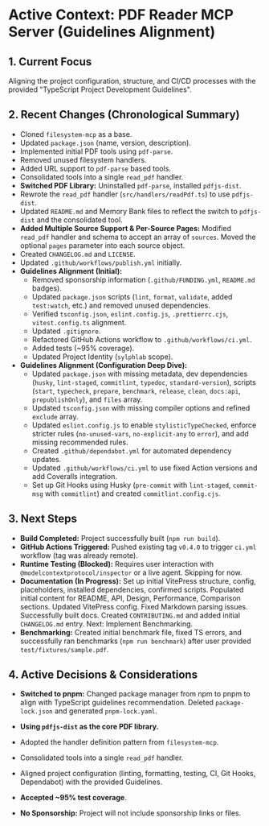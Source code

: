 <!-- Version: 1.13 | Last Updated: 2025-04-06 | Updated By: Sylph -->

# Active Context: PDF Reader MCP Server (Guidelines Alignment)

## 1. Current Focus

Aligning the project configuration, structure, and CI/CD processes with the provided "TypeScript Project Development Guidelines".

## 2. Recent Changes (Chronological Summary)

- Cloned `filesystem-mcp` as a base.
- Updated `package.json` (name, version, description).
- Implemented initial PDF tools using `pdf-parse`.
- Removed unused filesystem handlers.
- Added URL support to `pdf-parse` based tools.
- Consolidated tools into a single `read_pdf` handler.
- **Switched PDF Library:** Uninstalled `pdf-parse`, installed `pdfjs-dist`.
- Rewrote the `read_pdf` handler (`src/handlers/readPdf.ts`) to use `pdfjs-dist`.
- Updated `README.md` and Memory Bank files to reflect the switch to `pdfjs-dist` and the consolidated tool.
- **Added Multiple Source Support & Per-Source Pages:** Modified `read_pdf` handler and schema to accept an array of `sources`. Moved the optional `pages` parameter into each source object.
- Created `CHANGELOG.md` and `LICENSE`.
- Updated `.github/workflows/publish.yml` initially.
- **Guidelines Alignment (Initial):**
  - Removed sponsorship information (`.github/FUNDING.yml`, `README.md` badges).
  - Updated `package.json` scripts (`lint`, `format`, `validate`, added `test:watch`, etc.) and removed unused dependencies.
  - Verified `tsconfig.json`, `eslint.config.js`, `.prettierrc.cjs`, `vitest.config.ts` alignment.
  - Updated `.gitignore`.
  - Refactored GitHub Actions workflow to `.github/workflows/ci.yml`.
  - Added tests (~95% coverage).
  - Updated Project Identity (`sylphlab` scope).
- **Guidelines Alignment (Configuration Deep Dive):**
  - Updated `package.json` with missing metadata, dev dependencies (`husky`, `lint-staged`, `commitlint`, `typedoc`, `standard-version`), scripts (`start`, `typecheck`, `prepare`, `benchmark`, `release`, `clean`, `docs:api`, `prepublishOnly`), and `files` array.
  - Updated `tsconfig.json` with missing compiler options and refined `exclude` array.
  - Updated `eslint.config.js` to enable `stylisticTypeChecked`, enforce stricter rules (`no-unused-vars`, `no-explicit-any` to `error`), and add missing recommended rules.
  - Created `.github/dependabot.yml` for automated dependency updates.
  - Updated `.github/workflows/ci.yml` to use fixed Action versions and add Coveralls integration.
  - Set up Git Hooks using Husky (`pre-commit` with `lint-staged`, `commit-msg` with `commitlint`) and created `commitlint.config.cjs`.

## 3. Next Steps

- **Build Completed:** Project successfully built (`npm run build`).
- **GitHub Actions Triggered:** Pushed existing tag `v0.4.0` to trigger `ci.yml` workflow (tag was already remote).
- **Runtime Testing (Blocked):** Requires user interaction with `@modelcontextprotocol/inspector` or a live agent. Skipping for now.
- **Documentation (In Progress):** Set up initial VitePress structure, config, placeholders, installed dependencies, confirmed scripts. Populated initial content for README, API, Design, Performance, Comparison sections. Updated VitePress config. Fixed Markdown parsing issues. Successfully built docs. Created `CONTRIBUTING.md` and added initial `CHANGELOG.md` entry. Next: Implement Benchmarking.
- **Benchmarking:** Created initial benchmark file, fixed TS errors, and successfully ran benchmarks (`npm run benchmark`) after user provided `test/fixtures/sample.pdf`.

## 4. Active Decisions & Considerations

- **Switched to pnpm:** Changed package manager from npm to pnpm to align with TypeScript guidelines recommendation. Deleted `package-lock.json` and generated `pnpm-lock.yaml`.

- **Using `pdfjs-dist` as the core PDF library.**
- Adopted the handler definition pattern from `filesystem-mcp`.
- Consolidated tools into a single `read_pdf` handler.
- Aligned project configuration (linting, formatting, testing, CI, Git Hooks, Dependabot) with the provided Guidelines.
- **Accepted ~95% test coverage**.
- **No Sponsorship:** Project will not include sponsorship links or files.
